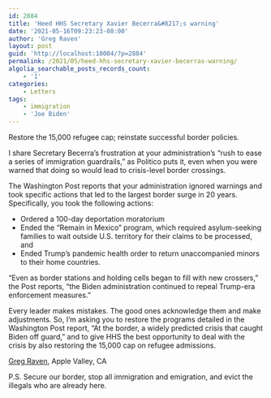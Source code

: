 ```yaml
---
id: 2884
title: 'Heed HHS Secretary Xavier Becerra&#8217;s warning'
date: '2021-05-16T09:23:23-08:00'
author: 'Greg Raven'
layout: post
guid: 'http://localhost:10004/?p=2884'
permalink: /2021/05/heed-hhs-secretary-xavier-becerras-warning/
algolia_searchable_posts_records_count:
    - '1'
categories:
    - Letters
tags:
    - immigration
    - 'Joe Biden'
---
```


Restore the 15,000 refugee cap; reinstate successful border policies.

I share Secretary Becerra’s frustration at your administration’s “rush to ease a series of immigration guardrails,” as Politico puts it, even when you were warned that doing so would lead to crisis-level border crossings.

The Washington Post reports that your administration ignored warnings and took specific actions that led to the largest border surge in 20 years. Specifically, you took the following actions:

- Ordered a 100-day deportation moratorium
- Ended the “Remain in Mexico” program, which required asylum-seeking families to wait outside U.S. territory for their claims to be processed, and
- Ended Trump’s pandemic health order to return unaccompanied minors to their home countries.

“Even as border stations and holding cells began to fill with new crossers,” the Post reports, “the Biden administration continued to repeal Trump-era enforcement measures.”

Every leader makes mistakes. The good ones acknowledge them and make adjustments. So, I’m asking you to restore the programs detailed in the Washington Post report, “At the border, a widely predicted crisis that caught Biden off guard,” and to give HHS the best opportunity to deal with the crisis by also restoring the 15,000 cap on refugee admissions.

[Greg Raven](https://www.gregraven.org/), Apple Valley, CA

P.S. Secure our border, stop all immigration and emigration, and evict the illegals who are already here.